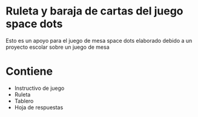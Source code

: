 # Ruleta y baraja de cartas del juego space dots
Esto es un apoyo para el juego de mesa space dots elaborado debido a un proyecto escolar sobre un juego de mesa

# Contiene
- Instructivo de juego
- Ruleta
- Tablero
- Hoja de respuestas

